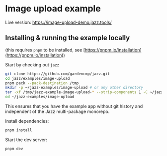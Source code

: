 # Image upload example

Live version: https://image-upload-demo.jazz.tools/

## Installing & running the example locally

(this requires `pnpm` to be installed, see [https://pnpm.io/installation](https://pnpm.io/installation))

Start by checking out `jazz`

```bash
git clone https://github.com/gardencmp/jazz.git
cd jazz/examples/image-upload
pnpm pack --pack-destination /tmp
mkdir -p ~/jazz-examples/image-upload # or any other directory
tar -xf /tmp/jazz-example-image-upload-* --strip-components 1 -C ~/jazz-examples/image-upload
cd ~/jazz-examples/image-upload
```

This ensures that you have the example app without git history and independent of the Jazz multi-package monorepo.

Install dependencies:

```bash
pnpm install
```

Start the dev server:

```bash
pnpm dev
```
